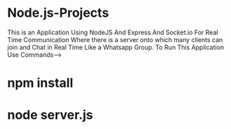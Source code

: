# Node.js-Projects
This is an Application Using NodeJS And Express And Socket.io For Real Time Communication Where there is a server onto which many clients can join and Chat in Real Time Like a Whatsapp Group.
To Run This Application Use Commands-->
#
# npm install
# node server.js

